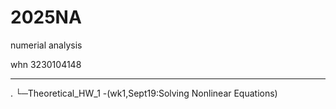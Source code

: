# 2025NA

numerial analysis

whn 3230104148

---
.
└─Theoretical_HW_1    -(wk1,Sept19:Solving Nonlinear Equations)